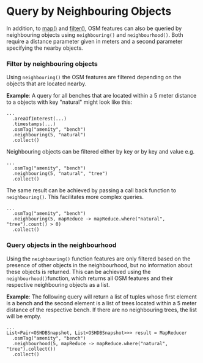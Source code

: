 # Query by Neighbouring Objects 


In addition, to [map()](map.md) and [filter()](filter.md), OSM features can also be queried by neighbouring objects using `neighbouring()` and `neighbourhood()`. Both require a distance parameter given in meters and a second parameter specifying the nearby objects. 

### Filter by neighbouring objects

Using `neighbouring()` the OSM features are filtered depending on the objects that are located nearby. 

__Example__: A query for all benches that are located within a 5 meter distance to a objects with key "natural" might look like this:

```
...
  .areaOfInterest(...)
  .timestamps(...)
  .osmTag("amenity", "bench")
  .neighbouring(5, "natural")
  .collect()
```

Neighbouring objects can be filtered either by key or by key and value e.g. 

```
...
  .osmTag("amenity", "bench")
  .neighbouring(5, "natural", "tree")
  .collect()
```

The same result can be achieved by passing a call back function to `neighbouring()`. This facilitates more complex queries. 

```
...
  .osmTag("amenity", "bench")
  .neighbouring(5, mapReduce -> mapReduce.where("natural", "tree").count() > 0)
  .collect()
```

### Query objects in the neighbourhood 

Using the `neighbouring()` function features are only filtered based on the presence of other objects in the neighbourhood, but no information about these objects is returned. This can be achieved using the `neighbourhood()`function, which returns all OSM features and their respective neighbouring objects as a list.  

__Example__: The following query will return a list of tuples whose first element is a bench and the second element is a list of trees located within a 5 meter distance of the respective bench. If there are no neighbouring trees, the list will be empty. 

```
...
List<Pair<OSHDBSnapshot, List<OSHDBSnapshot>>> result = MapReducer
  .osmTag("amenity", "bench")
  .neighbourhood(5, mapReduce -> mapReduce.where("natural", "tree").collect())
  .collect()
```

